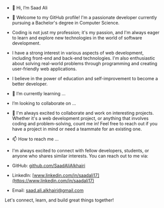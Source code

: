 - 👋 Hi, I’m Saad Ali
- 👀 Welcome to my GitHub profile! I'm a passionate developer currently pursuing a Bachelor's degree in Computer Science.
- Coding is not just my profession; it's my passion, and I'm always eager to learn and explore new technologies in the world of software development.
- I have a strong interest in various aspects of web development, including front-end and back-end technologies. I'm also enthusiastic about solving real-world problems through programming and creating user-friendly web applications.
- I believe in the power of education and self-improvement to become a better developer.
- 🌱 I’m currently learning ...
-  I’m looking to collaborate on ...
- 💞️ I'm always excited to collaborate and work on interesting projects. Whether it's a web development project, or anything that involves coding and problem-solving, count me in! Feel free to reach out if you have a project in mind or need a teammate for an existing one.
- 📫 How to reach me ...
- I'm always excited to connect with fellow developers, students, or anyone who shares similar interests. You can reach out to me via:

- GitHub: [github.com/SaadAliAlkhairi](https://github.com/SaadAliAlkhairi)
- LinkedIn: [www.linkedin.com/in/saadali17](https://www.linkedin.com/in/saadali17)
- Email: saad.ali.alkhairi@gmail.com

Let's connect, learn, and build great things together!

<!---
SaadAliAlkhairi/SaadAliAlkhairi is a ✨ special ✨ repository because its `README.md` (this file) appears on your GitHub profile.
You can click the Preview link to take a look at your changes.
--->
